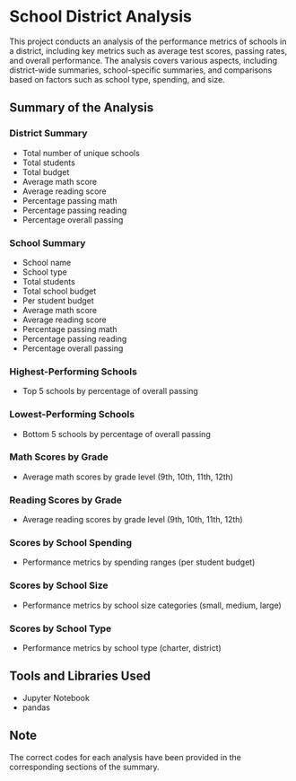 # School District Analysis

This project conducts an analysis of the performance metrics of schools in a district, including key metrics such as average test scores, passing rates, and overall performance. The analysis covers various aspects, including district-wide summaries, school-specific summaries, and comparisons based on factors such as school type, spending, and size.

## Summary of the Analysis

### District Summary

- Total number of unique schools
- Total students
- Total budget
- Average math score
- Average reading score
- Percentage passing math
- Percentage passing reading
- Percentage overall passing

### School Summary

- School name
- School type
- Total students
- Total school budget
- Per student budget
- Average math score
- Average reading score
- Percentage passing math
- Percentage passing reading
- Percentage overall passing

### Highest-Performing Schools

- Top 5 schools by percentage of overall passing

### Lowest-Performing Schools

- Bottom 5 schools by percentage of overall passing

### Math Scores by Grade

- Average math scores by grade level (9th, 10th, 11th, 12th)

### Reading Scores by Grade

- Average reading scores by grade level (9th, 10th, 11th, 12th)

### Scores by School Spending

- Performance metrics by spending ranges (per student budget)

### Scores by School Size

- Performance metrics by school size categories (small, medium, large)

### Scores by School Type

- Performance metrics by school type (charter, district)

## Tools and Libraries Used

- Jupyter Notebook
- pandas

## Note

The correct codes for each analysis have been provided in the corresponding sections of the summary.
